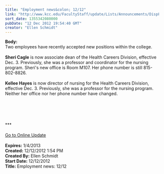 ```yaml
---
title: "Employment news&colon; 12/12"
link: "http://www.kcc.edu/FacultyStaff/update/Lists/Announcements/DispForm.aspx?ID=937"
sort_date: 1355342080000
pubDate: "12 Dec 2012 19:54:40 GMT"
creator: "Ellen Schmidt"
---
```


<div><b>Body:</b> <div class="ExternalClass574CD942931848238791B9C63A0CAE44"><div>Two employees have recently accepted new positions within the college.</div>
<div> </div>
<div><strong>Sheri Cagle</strong> is now associate dean of the Health Careers Division, effective Dec. 3. Previously, she was a professor and coordinator for the nursing program. Sheri's new office is Room M107. Her phone number is still 815-802-8826.</div>
<div> </div>
<div><strong>Kellee Hayes</strong> is now director of nursing for the Health Careers Division, effective Dec. 3. Previously, she was a professor for the nursing program. Neither her office nor her phone number have changed.</div>
<div> </div>
<div> </div>
<div><br /> </div>
<div> </div>
<div>
<div>***</div>
<div> </div>
<div><a href="/FacultyStaff/update/Pages/dailyupdate.aspx">Go to Online Update</a></div>
<div><br /></div></div></div></div>
<div><b>Expires:</b> 1/4/2013</div>
<div><b>Created:</b> 12/12/2012 1:54 PM</div>
<div><b>Created By:</b> Ellen Schmidt</div>
<div><b>Start Date:</b> 12/12/2012</div>
<div><b>Title:</b> Employment news: 12/12</div>
